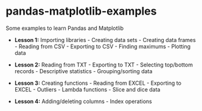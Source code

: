 # pandas-matplotlib-examples

Some examples to learn Pandas and Matplotlib

- **Lesson 1:** Importing libraries - Creating data sets - Creating data frames - Reading from CSV - Exporting to CSV - Finding maximums - Plotting data

- **Lesson 2:** Reading from TXT - Exporting to TXT - Selecting top/bottom records - Descriptive statistics - Grouping/sorting data

- **Lesson 3:** Creating functions - Reading from EXCEL - Exporting to EXCEL - Outliers - Lambda functions - Slice and dice data

- **Lesson 4:** Adding/deleting columns - Index operations